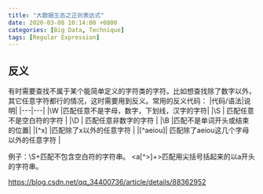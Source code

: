```yaml
---
title: "大数据生态之正则表达式"
date: 2020-03-08 10:14:00 +0800
categories: [Big Data, Technique]
tags: [Regular Expression]
---
```



## 反义 

有时需要查找不属于某个能简单定义的字符类的字符。比如想查找除了数字以外，其它任意字符都行的情况，这时需要用到反义。常用的反义代码：
|代码/语法|说明|
|---|---|
|\W |匹配任意不是字母，数字，下划线，汉字的字符| 
|\S | 匹配任意不是空白符的字符 |
|\D | 匹配任意非数字的字符 |
|\B |匹配不是单词开头或结束的位置| 
|[^x] |匹配除了x以外的任意字符 |
|[^aeiou]| 匹配除了aeiou这几个字母以外的任意字符 |

例子：\S+匹配不包含空白符的字符串。
<a[^>]+>匹配用尖括号括起来的以a开头的字符串。


https://blog.csdn.net/qq_34400736/article/details/88362952




